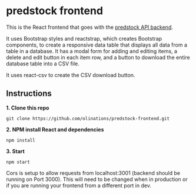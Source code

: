 # predstock frontend

This is the React frontend that goes with the [predstock API backend](https://github.com/ricardo-tavares-santos/predstock-api). 

It uses Bootstrap styles and reactstrap, which creates Bootstrap components, to create a responsive data table that displays all data from a table in a database. It has a modal form for adding and editing items, a delete and edit button in each item row, and a button to download the entire database table into a CSV file.

It uses react-csv to create the CSV download button.

## Instructions

**1. Clone this repo**

```
git clone https://github.com/olinations/predstock-frontend.git
```

**2. NPM install React and dependencies**

```
npm install
```

**3. Start**

```
npm start
```

Cors is setup to allow requests from localhost:3001 (backend should be running on Port 3000). This will need to be changed when in production or if you are running your frontend from a different port in dev.
